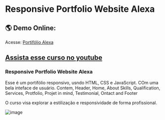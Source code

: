 # Responsive Portfolio Website Alexa

## :earth_americas: Demo Online: 
Acesse: [Portifólio Alexa](https://rafae1menezes.github.io/responsive-portfolio-website-Alexa-bedimcode/)

## [Assista esse curso no youtube](https://youtu.be/27JtRAI3QO8)
### Responsive Portfolio Website Alexa
Esse é um portifólio responsivo, usndo HTML, CSS e JavaScript. COm uma bela inteface de usuário. 
Contem, Header, Home, About Skills, Qualification, Services, Protfolio, Projet in mind, Testimonial, Ontact and Footer

O curso visa explorar a estilização e responsividade de forma profissional.

![image](https://user-images.githubusercontent.com/89926211/147610998-8ba0cc80-9f54-4931-8c18-c539e4d35aae.png)

